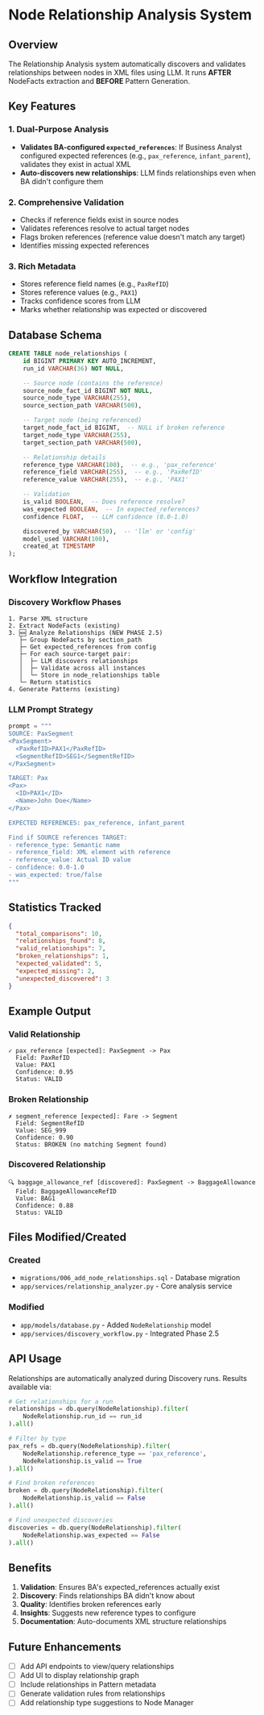# Node Relationship Analysis System

## Overview

The Relationship Analysis system automatically discovers and validates relationships between nodes in XML files using LLM. It runs **AFTER** NodeFacts extraction and **BEFORE** Pattern Generation.

## Key Features

### 1. **Dual-Purpose Analysis**
- **Validates BA-configured `expected_references`**: If Business Analyst configured expected references (e.g., `pax_reference`, `infant_parent`), validates they exist in actual XML
- **Auto-discovers new relationships**: LLM finds relationships even when BA didn't configure them

### 2. **Comprehensive Validation**
- Checks if reference fields exist in source nodes
- Validates references resolve to actual target nodes
- Flags broken references (reference value doesn't match any target)
- Identifies missing expected references

### 3. **Rich Metadata**
- Stores reference field names (e.g., `PaxRefID`)
- Stores reference values (e.g., `PAX1`)
- Tracks confidence scores from LLM
- Marks whether relationship was expected or discovered

## Database Schema

```sql
CREATE TABLE node_relationships (
    id BIGINT PRIMARY KEY AUTO_INCREMENT,
    run_id VARCHAR(36) NOT NULL,

    -- Source node (contains the reference)
    source_node_fact_id BIGINT NOT NULL,
    source_node_type VARCHAR(255),
    source_section_path VARCHAR(500),

    -- Target node (being referenced)
    target_node_fact_id BIGINT,  -- NULL if broken reference
    target_node_type VARCHAR(255),
    target_section_path VARCHAR(500),

    -- Relationship details
    reference_type VARCHAR(100),  -- e.g., 'pax_reference'
    reference_field VARCHAR(255),  -- e.g., 'PaxRefID'
    reference_value VARCHAR(255),  -- e.g., 'PAX1'

    -- Validation
    is_valid BOOLEAN,  -- Does reference resolve?
    was_expected BOOLEAN,  -- In expected_references?
    confidence FLOAT,  -- LLM confidence (0.0-1.0)

    discovered_by VARCHAR(50),  -- 'llm' or 'config'
    model_used VARCHAR(100),
    created_at TIMESTAMP
);
```

## Workflow Integration

### Discovery Workflow Phases

```
1. Parse XML structure
2. Extract NodeFacts (existing)
3. 🆕 Analyze Relationships (NEW PHASE 2.5)
   ├─ Group NodeFacts by section_path
   ├─ Get expected_references from config
   ├─ For each source-target pair:
   │  ├─ LLM discovers relationships
   │  ├─ Validate across all instances
   │  └─ Store in node_relationships table
   └─ Return statistics
4. Generate Patterns (existing)
```

### LLM Prompt Strategy

```python
prompt = """
SOURCE: PaxSegment
<PaxSegment>
  <PaxRefID>PAX1</PaxRefID>
  <SegmentRefID>SEG1</SegmentRefID>
</PaxSegment>

TARGET: Pax
<Pax>
  <ID>PAX1</ID>
  <Name>John Doe</Name>
</Pax>

EXPECTED REFERENCES: pax_reference, infant_parent

Find if SOURCE references TARGET:
- reference_type: Semantic name
- reference_field: XML element with reference
- reference_value: Actual ID value
- confidence: 0.0-1.0
- was_expected: true/false
"""
```

## Statistics Tracked

```json
{
  "total_comparisons": 10,
  "relationships_found": 8,
  "valid_relationships": 7,
  "broken_relationships": 1,
  "expected_validated": 5,
  "expected_missing": 2,
  "unexpected_discovered": 3
}
```

## Example Output

### Valid Relationship
```
✓ pax_reference [expected]: PaxSegment -> Pax
  Field: PaxRefID
  Value: PAX1
  Confidence: 0.95
  Status: VALID
```

### Broken Relationship
```
✗ segment_reference [expected]: Fare -> Segment
  Field: SegmentRefID
  Value: SEG_999
  Confidence: 0.90
  Status: BROKEN (no matching Segment found)
```

### Discovered Relationship
```
🔍 baggage_allowance_ref [discovered]: PaxSegment -> BaggageAllowance
  Field: BaggageAllowanceRefID
  Value: BAG1
  Confidence: 0.88
  Status: VALID
```

## Files Modified/Created

### Created
- `migrations/006_add_node_relationships.sql` - Database migration
- `app/services/relationship_analyzer.py` - Core analysis service

### Modified
- `app/models/database.py` - Added `NodeRelationship` model
- `app/services/discovery_workflow.py` - Integrated Phase 2.5

## API Usage

Relationships are automatically analyzed during Discovery runs. Results available via:

```python
# Get relationships for a run
relationships = db.query(NodeRelationship).filter(
    NodeRelationship.run_id == run_id
).all()

# Filter by type
pax_refs = db.query(NodeRelationship).filter(
    NodeRelationship.reference_type == 'pax_reference',
    NodeRelationship.is_valid == True
).all()

# Find broken references
broken = db.query(NodeRelationship).filter(
    NodeRelationship.is_valid == False
).all()

# Find unexpected discoveries
discoveries = db.query(NodeRelationship).filter(
    NodeRelationship.was_expected == False
).all()
```

## Benefits

1. **Validation**: Ensures BA's expected_references actually exist
2. **Discovery**: Finds relationships BA didn't know about
3. **Quality**: Identifies broken references early
4. **Insights**: Suggests new reference types to configure
5. **Documentation**: Auto-documents XML structure relationships

## Future Enhancements

- [ ] Add API endpoints to view/query relationships
- [ ] Add UI to display relationship graph
- [ ] Include relationships in Pattern metadata
- [ ] Generate validation rules from relationships
- [ ] Add relationship type suggestions to Node Manager
